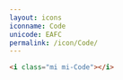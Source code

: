 ```yaml
---
layout: icons
iconname: Code
unicode: EAFC
permalink: /icon/Code/
---
```


``` html
<i class="mi mi-Code"></i>
```
